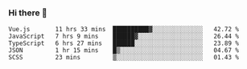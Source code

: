 ### Hi there 👋

<!--
**xin-code/Xin-code** is a ✨ _special_ ✨ repository because its `README.md` (this file) appears on your GitHub profile.

Here are some ideas to get you started:
<!--START_SECTION:waka-->
```text
Vue.js       11 hrs 33 mins  ██████████▓░░░░░░░░░░░░░░   42.72 % 
JavaScript   7 hrs 9 mins    ██████▓░░░░░░░░░░░░░░░░░░   26.44 % 
TypeScript   6 hrs 27 mins   ██████░░░░░░░░░░░░░░░░░░░   23.89 % 
JSON         1 hr 15 mins    █▒░░░░░░░░░░░░░░░░░░░░░░░   04.67 % 
SCSS         23 mins         ▒░░░░░░░░░░░░░░░░░░░░░░░░   01.43 % 
```
<!--END_SECTION:waka-->
